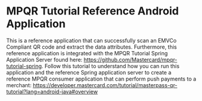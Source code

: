 # MPQR Tutorial Reference Android Application

This is a reference application that can successfully scan an EMVCo Compliant QR code and extract the data attributes. Furthermore, this reference application is integrated with the MPQR Tutorial Spring Application Server found here: https://github.com/Mastercard/mpqr-tutorial-spring. Follow this tutorial to understand how you can run this application and the reference Spring application server to create a reference MPQR consumer application that can perform push payments to a merchant: https://developer.mastercard.com/tutorial/masterpass-qr-tutorial?lang=android-java#overview
